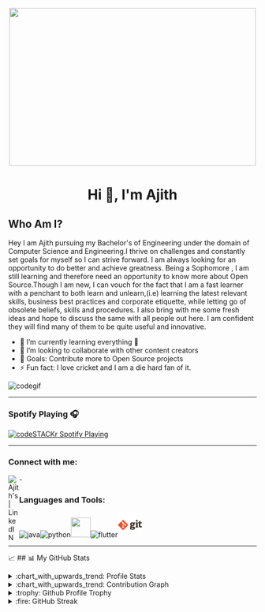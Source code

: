 <p align="center"> <img src="https://raw.githubusercontent.com/muthuannamalai12/muthuannamalai12/master/assets/hello.gif" width="500" height="320"  /> </p>
<h1 align="center">Hi 👋, I'm Ajith</h1>
<!--
**muthuannamalai12/muthuannamalai12** is a ✨ _special_ ✨ repository because its `README.md` (this file) appears on your GitHub profile.-->

<!--
Here are some ideas to get you started:-->
<!--
- 🔭 I’m currently working on ...
- 🌱 I’m currently learning ...
- 👯 I’m looking to collaborate on ...
- 🤔 I’m looking for help with ...
- 💬 Ask me about ...
- 📫 How to reach me: ...
- 😄 Pronouns: ...
- ⚡ Fun fact: ...
-->
## Who Am I?
Hey I am Ajith pursuing my Bachelor's of Engineering under the domain of Computer Science and Engineering.I thrive on challenges and constantly set goals for myself so I can strive forward. I am always looking for an opportunity to do better and achieve greatness. Being a Sophomore , I am still learning and therefore need an opportunity to know more about Open Source.Though I am new, I can vouch for the fact that I am a fast learner with a penchant to both learn and unlearn,(i.e) learning the latest relevant skills, business best practices and corporate etiquette, while letting go of obsolete beliefs, skills and procedures. I also bring with me some fresh ideas and hope to discuss the same with all people out here. I am confident they will find many of them to be quite useful and innovative.

- 🌱 I’m currently learning everything 🤣
- 👯 I’m looking to collaborate with other content creators
- 🥅  Goals: Contribute more to Open Source projects
- ⚡ Fun fact: I love cricket and I am a die hard fan of it.

<p align="centre"> <img src="https://raw.githubusercontent.com/muthuannamalai12/muthuannamalai12/master/assets/code.gif" alt="codegif" width="500" height="320" /></p>

---

### Spotify Playing 🎧

[<img src="https://now-playing-codestackr.vercel.app/api/spotify-playing" alt="codeSTACKr Spotify Playing" width="350" />](https://open.spotify.com/user/31dbzupfn4chqh5oyocz4hhkpkj4)

---

### Connect with me:


<a href="https://www.linkedin.com/in/s-ajith/">
  <img align="left" alt="Ajith's | LinkedIN" width="22px" src="https://raw.githubusercontent.com/peterthehan/peterthehan/master/assets/linkedin.svg" />
</a>
-

### Languages and Tools:

<img src="https://seeklogo.com/images/J/java-logo-7F8B35BAB3-seeklogo.com.png" alt="java" width="40" height="40"><img src="https://seeklogo.com/images/P/python-logo-A32636CAA3-seeklogo.com.png" alt="python" width="40" height="40"/><img src="https://raw.githubusercontent.com/muthuannamalai12/muthuannamalai12/master/assets/c-line.svg" width="40" height="40"/><img
src="https://flutter.dev/images/catalog-widget-placeholder.png" alt="flutter" width="50" height="50"/><img src="https://github.com/devicons/devicon/blob/master/icons/git/git-original-wordmark.svg" alt="git" width="50" height="50"/>


---




📈 ## :bar_chart: My GitHub Stats

<details>
  <summary>:chart_with_upwards_trend: Profile Stats</summary>
  <br/>
  <img src="https://github-readme-stats.vercel.app/api?username=Ajithtech75&show_icons=true&theme=chartreuse-dark" alt="GitHub Stats" align="center" width="48%" />
  <img src="https://github-readme-stats.vercel.app/api/top-langs/?username=Ajithtech75&layout=compact&theme=chartreuse-dark&langs_count=6" alt="GitHub Top-Langs" align="center" width="40%" />
  <br/>
  <b>Note:</b> This is only a metric of the languages my public code on GitHub consists of and does not reflect my expertise or skill level.
</details>

<details>
   <summary>:chart_with_upwards_trend: Contribution Graph </summary>
   <br/>
   <img src="https://activity-graph.herokuapp.com/graph?username=Ajithtech75&theme=xcode" alt="Contribution Graph" align="center" />
</details>

<details>
  <summary>:trophy: Github Profile Trophy </summary>
  <br/>
  <img src="https://github-profile-trophy.vercel.app/?username=Ajithtech75&theme=nord"  alt="GitHub Profile Trophy" align="center" />
</details>
                                                                                                                                      
<details>
  <summary>:fire: GitHub Streak</summary>
  <br/>
  <img src="https://github-readme-streak-stats.herokuapp.com/?user=Ajithtech75&theme=dark&show-icons=true" alt="GitHub Streak" align="center" />
</details>
